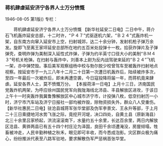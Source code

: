 ### 蒋机肆虐延安济宁各界人士万分愤慨

1946-08-05
第1版()
专栏：

　　蒋机肆虐延安济宁各界人士万分愤慨
    【新华社延安二日电】二日中午，蒋介石飞机轰炸延安总部，十二时许，“Ｐ４７”式驱逐机六架，“Ｂ２４”式轰炸机一架，自东南方向窜入延安市上空，扫射城郊，达二十余分钟，发射机枪子弹万余发。旋即飞至离王家坪延安总部所在地约五百米处投弹十一枚。拾获炸弹片及子弹弹壳，查明炸弹为美制深入延性式炸弹，子弹为约半英寸口径大小的美制“ＢＭ４３”号机关枪弹。在扫射与轰炸中，刘善本上尉为反内战驾驶来延的“Ｂ２４”飞机一架，亦中弹焚毁。事后美军观察组杨中校与勃尔脱少校曾驾车至被轰炸扫射地点视察。按延安市于一九三八年十二月二十日第一次遭日机轰炸后，陆续被炸多次，至四一年最后一次被炸后，即未再遭空袭，今日寇投降将届一年，而蒋机竟来肆虐。延安各界人士，莫不愤慨万分。
    【本报荷泽一日电】上月十三日，济南国民党轰炸机两架，为呼应徐州国民党军向我陇海线北沛县、丰县解放区进攻，于该日上午十一时突轰炸我冀鲁豫解放区中心城市济宁市，计投弹八枚，低空扫射历一小时，济宁市汽车站及济宁日报社一部均被炸毁，除物资损失外，群众八人受重伤。
    【新华社惠民二日电】驻沧县城蒋军张华堂部及伪军李景文、王永升等部，于上月二十三日乘捷地河水势飞涨之际，竟挖开河堤，决口四处，自黄土县（原新海县）北三十余里吕家桥起，洪流滚滚南下，水量约五十余里，长达百余里，两日内解放区沧县、黄骅两县已有五十四个村庄沦为泽国，良田千余顷遭淹没，房屋倾塌，牲畜被冲走，人民辛勤种植之秋禾，眼见即可丰收，而今悉成泡影。灾区群众极为痛心，纷纷推派代表至八路军驻地，要求解散伪军严惩祸首张华堂。
